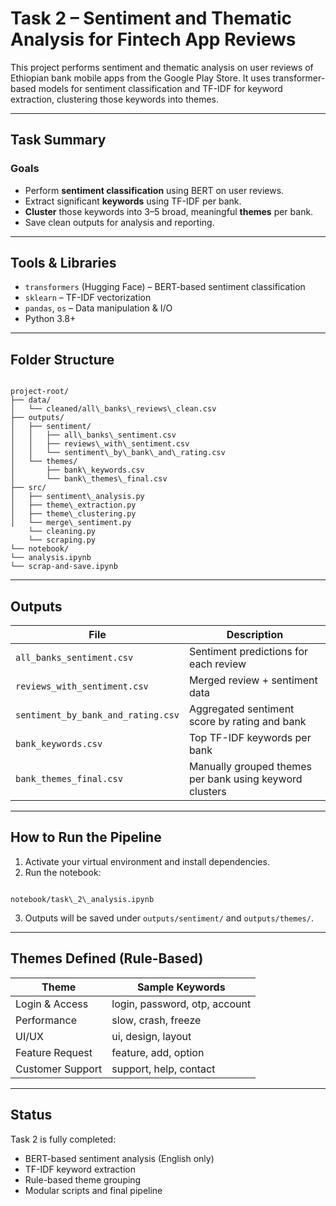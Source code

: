 # Task 2 – Sentiment and Thematic Analysis for Fintech App Reviews

This project performs sentiment and thematic analysis on user reviews of Ethiopian bank mobile apps from the Google Play Store. It uses transformer-based models for sentiment classification and TF-IDF for keyword extraction, clustering those keywords into themes.

---

##  Task Summary

###  Goals
- Perform **sentiment classification** using BERT on user reviews.
- Extract significant **keywords** using TF-IDF per bank.
- **Cluster** those keywords into 3–5 broad, meaningful **themes** per bank.
- Save clean outputs for analysis and reporting.

---

##  Tools & Libraries
- `transformers` (Hugging Face) – BERT-based sentiment classification
- `sklearn` – TF-IDF vectorization
- `pandas`, `os` – Data manipulation & I/O
- Python 3.8+

---

##  Folder Structure

```

project-root/
├── data/
│   └── cleaned/all\_banks\_reviews\_clean.csv
├── outputs/
│   ├── sentiment/
│   │   ├── all\_banks\_sentiment.csv
│   │   ├── reviews\_with\_sentiment.csv
│   │   └── sentiment\_by\_bank\_and\_rating.csv
│   └── themes/
│       ├── bank\_keywords.csv
│       └── bank\_themes\_final.csv
├── src/
│   ├── sentiment\_analysis.py
│   ├── theme\_extraction.py
│   ├── theme\_clustering.py
│   └── merge\_sentiment.py
    └── cleaning.py
    └── scraping.py
└── notebook/
└── analysis.ipynb
└── scrap-and-save.ipynb

```

---

##  Outputs

| File | Description |
|------|-------------|
| `all_banks_sentiment.csv` | Sentiment predictions for each review |
| `reviews_with_sentiment.csv` | Merged review + sentiment data |
| `sentiment_by_bank_and_rating.csv` | Aggregated sentiment score by rating and bank |
| `bank_keywords.csv` | Top TF-IDF keywords per bank |
| `bank_themes_final.csv` | Manually grouped themes per bank using keyword clusters |

---

##  How to Run the Pipeline

1. Activate your virtual environment and install dependencies.
2. Run the notebook:
```

notebook/task\_2\_analysis.ipynb

```
3. Outputs will be saved under `outputs/sentiment/` and `outputs/themes/`.

---

##  Themes Defined (Rule-Based)
| Theme             | Sample Keywords |
|------------------|------------------|
| Login & Access   | login, password, otp, account |
| Performance      | slow, crash, freeze |
| UI/UX            | ui, design, layout |
| Feature Request  | feature, add, option |
| Customer Support | support, help, contact |

---

##  Status

Task 2 is fully completed:
- BERT-based sentiment analysis (English only)
- TF-IDF keyword extraction
- Rule-based theme grouping
- Modular scripts and final pipeline
```

